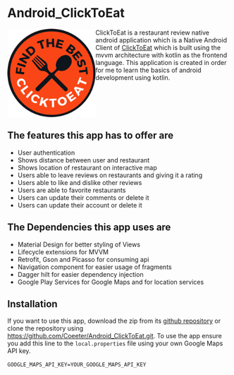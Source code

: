 # Android_ClickToEat
<img src="https://github.com/Coeeter/ClickToEat/blob/master/Static/images/favicon/Red%20Fork%20Restaurant%20Logo-modified.png?raw=true" align="left" width="200">
ClickToEat is a restaurant review native android application which is a Native Android Client of <a href="https://github.com/Coeeter/ClickToEat">ClickToEat</a> which is built using the mvvm architecture with kotlin as the frontend language. This application is created in order for me to learn the basics of android development using kotlin.
<br clear="left">

## The features this app has to offer are
- User authentication
- Shows distance between user and restaurant
- Shows location of restaurant on interactive map
- Users able to leave reviews on restaurants and giving it a rating
- Users able to like and dislike other reviews
- Users are able to favorite restaurants
- Users can update their comments or delete it
- Users can update their account or delete it

## The Dependencies this app uses are
- Material Design for better styling of Views
- Lifecycle extensions for MVVM
- Retrofit, Gson and Picasso for consuming api
- Navigation component for easier usage of fragments
- Dagger hilt for easier dependency injection
- Google Play Services for Google Maps and for location services

## Installation
If you want to use this app, download the zip from its <a href="https://github.com/Coeeter/Android_ClickToEat">github repository</a> or clone the repository using https://github.com/Coeeter/Android_ClickToEat.git. To use the app ensure you add this line to the `local.properties` file using your own Google Maps API key.
```properties
GOOGLE_MAPS_API_KEY=YOUR_GOOGLE_MAPS_API_KEY
```

